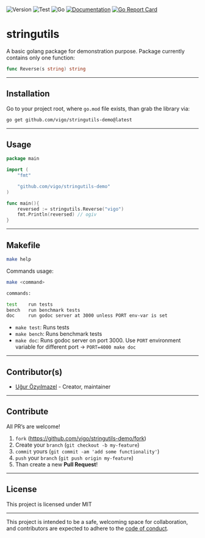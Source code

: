 ![Version](https://img.shields.io/badge/version-0.1.0-orange.svg)
![Test](https://github.com/vigo/stringutils-demo/actions/workflows/go.yml/badge.svg)
![Go](https://img.shields.io/badge/go-1.17-black.svg)
[![Documentation](https://godoc.org/github.com/vigo/stringutils-demo?status.svg)](https://pkg.go.dev/github.com/vigo/stringutils-demo)
[![Go Report Card](https://goreportcard.com/badge/github.com/vigo/stringutils-demo)](https://goreportcard.com/report/github.com/vigo/stringutils-demo)

# stringutils

A basic golang package for demonstration purpose. Package currently contains 
only one function:

```go
func Reverse(s string) string
```

---

## Installation

Go to your project root, where `go.mod` file exists, than grab the library via:

```bash
go get github.com/vigo/stringutils-demo@latest
```

---

## Usage

```go
package main

import (
	"fmt"

	"github.com/vigo/stringutils-demo"
)

func main(){
	reversed := stringutils.Reverse("vigo")
	fmt.Println(reversed) // ogiv
}
```

---

## Makefile

```bash
make help
```

Commands usage:

```bash
make <command>

commands:

test    run tests
bench   run benchmark tests
doc     run godoc server at 3000 unless PORT env-var is set
```

- `make test`: Runs tests
- `make bench`: Runs benchmark tests
- `make doc`: Runs godoc server on port 3000. Use `PORT` environment variable
  for different port -> `PORT=4000 make doc`

---

## Contributor(s)

* [Uğur Özyılmazel](https://github.com/vigo) - Creator, maintainer

---

## Contribute

All PR’s are welcome!

1. `fork` (https://github.com/vigo/stringutils-demo/fork)
1. Create your `branch` (`git checkout -b my-feature`)
1. `commit` yours (`git commit -am 'add some functionality'`)
1. `push` your `branch` (`git push origin my-feature`)
1. Than create a new **Pull Request**!

---

## License

This project is licensed under MIT

---

This project is intended to be a safe, welcoming space for collaboration, and
contributors are expected to adhere to the [code of conduct][coc].

[coc]: https://github.com/vigo/stringutils-demo/blob/main/CODE_OF_CONDUCT.md